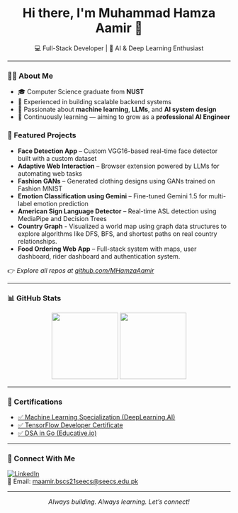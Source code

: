 <h1 align="center">Hi there, I'm Muhammad Hamza Aamir 👋</h1>

<p align="center">
  💻 Full-Stack Developer | 🤖 AI & Deep Learning Enthusiast
</p>

---

### 👨‍💻 About Me

- 🎓 Computer Science graduate from **NUST**
- 🔧 Experienced in building scalable backend systems
- 🤖 Passionate about **machine learning**, **LLMs**, and **AI system design**
- 🧠 Continuously learning — aiming to grow as a **professional AI Engineer**

### 📂 Featured Projects

<!-- You can later fill in the links and summaries -->

- **Face Detection App** – Custom VGG16-based real-time face detector built with a custom dataset 
- **Adaptive Web Interaction** – Browser extension powered by LLMs for automating web tasks  
- **Fashion GANs** – Generated clothing designs using GANs trained on Fashion MNIST  
- **Emotion Classification using Gemini** – Fine-tuned Gemini 1.5 for multi-label emotion prediction  
- **American Sign Language Detector** – Real-time ASL detection using MediaPipe and Decision Trees  
- **Country Graph** - Visualized a world map using graph data structures to explore algorithms like DFS, BFS, and shortest paths on real country relationships.
- **Food Ordering Web App** – Full-stack system with maps, user dashboard, rider dashboard and authentication system.

👉 *Explore all repos at [github.com/MHamzaAamir](https://github.com/MHamzaAamir?tab=repositories)*

---

### 📊 GitHub Stats

<p align="center">
  <img src="https://github-readme-stats.vercel.app/api?username=MHamzaAamir&show_icons=true&theme=tokyonight" height="150" />
  <img src="https://github-readme-stats.vercel.app/api/top-langs/?username=MHamzaAamir&layout=compact&theme=tokyonight" height="150" />
</p>

---

### 📜 Certifications

- [✅ Machine Learning Specialization (DeepLearning.AI)](https://www.coursera.org/account/accomplishments/specialization/H5106SNX36Y6)
- [✅ TensorFlow Developer Certificate](https://coursera.org/share/438b9d58b66c33aca494ed219b90406d)
- [✅ DSA in Go (Educative.io)](https://www.educative.io/verify-certificate/VmBEWXTX02xBz4PNytEOqLWlnk3DCr)

---

### 🤝 Connect With Me

[![LinkedIn](https://img.shields.io/badge/LinkedIn-blue?style=flat&logo=linkedin)](https://linkedin.com/in/hamzaAamirDev)  
📧 Email: maamir.bscs21seecs@seecs.edu.pk

---

<p align="center"><i>Always building. Always learning. Let’s connect!</i></p>
